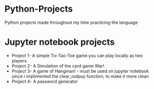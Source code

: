 # Python-Projects
Python projects made throughout my time practicing the language

# Jupyter notebook projects

- Project 1- A simple Tic-Tac-Toe game you can play locally as two players.
- Project 2- A Simulation of the card game War!.
- Project 3- A game of Hangman! - must be used on jupyter notebook since i implimented the clear_outpuy function, to make it more clean
- Project 4- A password generator

